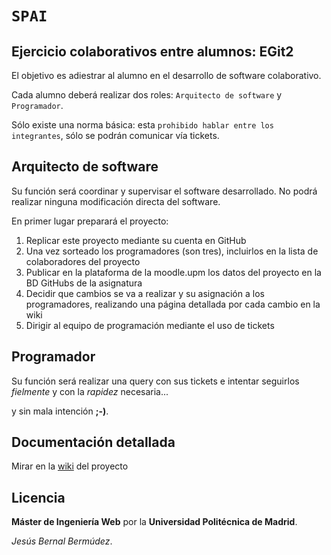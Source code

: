 # `SPAI`
## Ejercicio colaborativos entre alumnos: EGit2
El objetivo es adiestrar al alumno en el desarrollo de software colaborativo.

Cada alumno deberá realizar dos roles: `Arquitecto de software` y `Programador`.

Sólo existe una norma básica: esta `prohibido hablar entre los integrantes`, sólo se podrán comunicar vía tickets.

## Arquitecto de software
Su función será coordinar y supervisar el software desarrollado.
No podrá realizar ninguna modificación directa del software.

En primer lugar preparará el proyecto:

1. Replicar este proyecto mediante su cuenta en GitHub
2. Una vez sorteado los programadores (son tres), incluirlos en la lista de colaboradores del proyecto
3. Publicar en la plataforma de la moodle.upm los datos del proyecto en la BD GitHubs de la asignatura
4. Decidir que cambios se va a realizar y su asignación a los programadores,
realizando una página detallada por cada cambio en la wiki
5. Dirigir al equipo de programación mediante el uso de tickets

## Programador
Su función será realizar una query con sus tickets e intentar seguirlos *fielmente* y con la *rapidez* necesaria...

y sin mala intención **;-)**.

## Documentación detallada
Mirar en la [wiki][] del proyecto

## Licencia
**Máster de Ingeniería Web** por la **Universidad Politécnica de Madrid**.

*Jesús Bernal Bermúdez*.

[wiki]:https://github.com/miw-upm/EGit2/wiki
